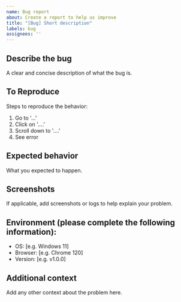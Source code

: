 ```yaml
---
name: Bug report
about: Create a report to help us improve
title: "[Bug] Short description"
labels: bug
assignees: ''
---
```


## Describe the bug
A clear and concise description of what the bug is.

## To Reproduce
Steps to reproduce the behavior:
1. Go to '...'
2. Click on '....'
3. Scroll down to '....'
4. See error

## Expected behavior
What you expected to happen.

## Screenshots
If applicable, add screenshots or logs to help explain your problem.

## Environment (please complete the following information):
- OS: [e.g. Windows 11]
- Browser: [e.g. Chrome 120]
- Version: [e.g. v1.0.0]

## Additional context
Add any other context about the problem here.


